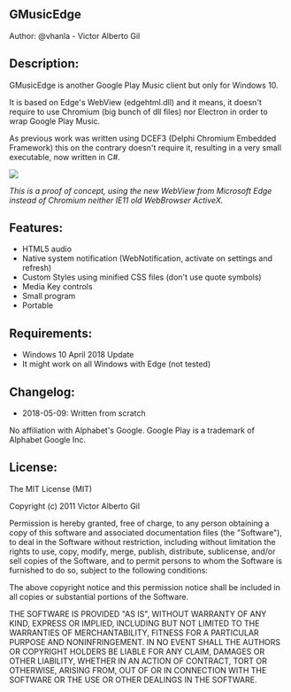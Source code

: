 GMusicEdge
------------------------
Author: @vhanla - Victor Alberto Gil 


Description:
-----------
GMusicEdge is another Google Play Music client but only for Windows 10.

It is based on Edge's WebView (edgehtml.dll) and it means, it doesn't require to use Chromium (big bunch of dll files) nor Electron in order to wrap Google Play Music.

As previous work was written using DCEF3 (Delphi Chromium Embedded Framework) this on the contrary doesn't require it, resulting in a very small executable, now written in C#.

![](https://lh3.googleusercontent.com/3zbz7pzsXrD69cSMPf_QGaTHg23Kawk02wz3dMEgkzXMj4ZP-Hd2LHBs5jjmFwbKUbaya3vLdfwYTg=w1366-h768-no)

_This is a proof of concept, using the new WebView from Microsoft Edge instead of Chromium neither IE11 old WebBrowser ActiveX._


Features:
--------

- HTML5 audio 
- Native system notification (WebNotification, activate on settings and refresh)
- Custom Styles using minified CSS files (don't use quote symbols)
- Media Key controls
- Small program
- Portable

Requirements:
------------

- Windows 10 April 2018 Update
- It might work on all Windows with Edge (not tested)

Changelog:
---------

- 2018-05-09:
  Written from scratch 
  
  
No affiliation with Alphabet's Google. Google Play is a trademark of Alphabet Google Inc.  
  
License:
-------

The MIT License (MIT)

Copyright (c) 2011 Victor Alberto Gil

Permission is hereby granted, free of charge, to any person obtaining a copy of this software and associated documentation files (the "Software"), to deal in the Software without restriction, including without limitation the rights to use, copy, modify, merge, publish, distribute, sublicense, and/or sell copies of the Software, and to permit persons to whom the Software is furnished to do so, subject to the following conditions:

The above copyright notice and this permission notice shall be included in all copies or substantial portions of the Software.

THE SOFTWARE IS PROVIDED "AS IS", WITHOUT WARRANTY OF ANY KIND, EXPRESS OR IMPLIED, INCLUDING BUT NOT LIMITED TO THE WARRANTIES OF MERCHANTABILITY, FITNESS FOR A PARTICULAR PURPOSE AND NONINFRINGEMENT. IN NO EVENT SHALL THE AUTHORS OR COPYRIGHT HOLDERS BE LIABLE FOR ANY CLAIM, DAMAGES OR OTHER LIABILITY, WHETHER IN AN ACTION OF CONTRACT, TORT OR OTHERWISE, ARISING FROM, OUT OF OR IN CONNECTION WITH THE SOFTWARE OR THE USE OR OTHER DEALINGS IN THE SOFTWARE.